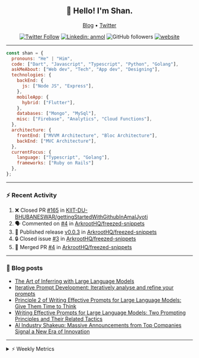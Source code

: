 <h2 align="center">👋 Hello! I'm Shan.</h2>
<p align="center">
  <a href="https://medium.com/feed/@shan-shaji">Blog</a> •
  <a href="https://twitter.com/intent/follow?screen_name=shan__shaji">Twitter</a>
</p>

<p align="center"><a href="https://twitter.com/intent/follow?screen_name=shan__shaji"><img src="https://img.shields.io/twitter/follow/shan__shaji?style=flat" alt="Twitter Follow"></a>
<a href="https://www.linkedin.com/in/shan-shaji/"><img src="https://img.shields.io/badge/shan-shaji?style=flat-square&amp;logo=Linkedin&amp;logoColor=white&amp;link=https://www.linkedin.com/in/shan-shaji/" alt="Linkedin: anmol"></a>
<img src="https://img.shields.io/github/followers/shan-shaji?label=Follow&amp;style=social" alt="GitHub followers">
<a href="http://shan-shaji.github.io/"><img src="https://img.shields.io/badge/Website-46a2f1.svg?&amp;style=flat-square&amp;logo=Google-Chrome&amp;logoColor=white&amp;link=http://shan-shaji.github.io/" alt="website"></a></p>

<hr>

```javascript
const shan = {
  pronouns: "He" | "Him",
  code: ["Dart", "Javascript", "Typescript", "Python", "Golang"],
  askMeAbout: ["Web dev", "Tech", "App dev", "Designing"],
  technologies: {
    backEnd: {
      js: ["Node JS", "Express"],
    },
    mobileApp: {
      hybrid: ["Flutter"],
    },
    databases: ["Mongo", "MySql"],
    misc: ["Firebase", "Analytics", "Cloud Functions"],
  },
  architecture: {
    frontEnd: ["MVVM Architecture", "Bloc Architecture"],
    backEnd: ["MVC Architecture"],
  },
  currentFocus: {
    language: ["Typescript", "Golang"],
    frameworks: ["Ruby on Rails"]
  },
};
```

---

### ⚡ Recent Activity

<!--START_SECTION:activity-->
1. ❌ Closed PR [#165](https://github.com/KIIT-DU-BHUBANESWAR/gettingStartedWithGithubInAmalJyoti/pull/165) in [KIIT-DU-BHUBANESWAR/gettingStartedWithGithubInAmalJyoti](https://github.com/KIIT-DU-BHUBANESWAR/gettingStartedWithGithubInAmalJyoti)
2. 🗣 Commented on [#4](https://github.com/ArkrootHQ/freezed-snippets/pull/4#issuecomment-1688772063) in [ArkrootHQ/freezed-snippets](https://github.com/ArkrootHQ/freezed-snippets)
3. 🚀 Published release [v0.0.3](https://github.com/ArkrootHQ/freezed-snippets/releases/tag/v0.0.3) in [ArkrootHQ/freezed-snippets](https://github.com/ArkrootHQ/freezed-snippets)
4. 🔒 Closed issue [#3](https://github.com/ArkrootHQ/freezed-snippets/issues/3) in [ArkrootHQ/freezed-snippets](https://github.com/ArkrootHQ/freezed-snippets)
5. 🎉 Merged PR [#4](https://github.com/ArkrootHQ/freezed-snippets/pull/4) in [ArkrootHQ/freezed-snippets](https://github.com/ArkrootHQ/freezed-snippets)
<!--END_SECTION:activity-->

---

### 📕 Blog posts

<!-- BLOG-POST-LIST:START -->
- [The Art of Inferring with Large Language Models](https://dev.to/arkroot/the-art-of-inferring-with-large-language-models-243m)
- [Iterative Prompt Development: Iteratively analyse and refine your prompts](https://dev.to/arkroot/iterative-prompt-development-iteratively-analyse-and-refine-your-prompts-3ibl)
- [Principle 2 of Writing Effective Prompts for Large Language Models: Give Them Time to Think](https://dev.to/arkroot/principle-2-of-writing-effective-prompts-for-large-language-models-give-them-time-to-think-25j3)
- [Writing Effective Prompts for Large Language Models: Two Prompting Principles and Their Related Tactics](https://dev.to/arkroot/writing-effective-prompts-for-large-language-models-two-prompting-principles-and-their-related-tactics-151a)
- [AI Industry Shakeup: Massive Announcements from Top Companies Signal a New Era of Innovation](https://dev.to/shanshaji/ai-industry-shakeup-massive-announcements-from-top-companies-signal-a-new-era-of-innovation-pj7)
<!-- BLOG-POST-LIST:END -->

<hr>
<details>
    <summary>⚡ Weekly Metrics</summary>
    <p>
    
<!--START_SECTION:waka-->
![Code Time](http://img.shields.io/badge/Code%20Time-2%2C652%20hrs%2044%20mins-blue)

![Profile Views](http://img.shields.io/badge/Profile%20Views-2-blue)

**🐱 My GitHub Data** 

> 📦 ? Used in GitHub's Storage 
 > 
> 🏆 516 Contributions in the Year 2023
 > 
> 💼 Opted to Hire
 > 
> 📜 124 Public Repositories 
 > 
> 🔑 0 Private Repositories 
 > 
**I'm a Night 🦉** 

```text
🌞 Morning                5618 commits        ███░░░░░░░░░░░░░░░░░░░░░░   13.33 % 
🌆 Daytime                11975 commits       ███████░░░░░░░░░░░░░░░░░░   28.41 % 
🌃 Evening                18312 commits       ███████████░░░░░░░░░░░░░░   43.44 % 
🌙 Night                  6251 commits        ████░░░░░░░░░░░░░░░░░░░░░   14.83 % 
```
📅 **I'm Most Productive on Thursday** 

```text
Monday                   6408 commits        ████░░░░░░░░░░░░░░░░░░░░░   15.20 % 
Tuesday                  7012 commits        ████░░░░░░░░░░░░░░░░░░░░░   16.63 % 
Wednesday                5283 commits        ███░░░░░░░░░░░░░░░░░░░░░░   12.53 % 
Thursday                 8445 commits        █████░░░░░░░░░░░░░░░░░░░░   20.03 % 
Friday                   7573 commits        ████░░░░░░░░░░░░░░░░░░░░░   17.96 % 
Saturday                 3673 commits        ██░░░░░░░░░░░░░░░░░░░░░░░   08.71 % 
Sunday                   3762 commits        ██░░░░░░░░░░░░░░░░░░░░░░░   08.92 % 
```


📊 **This Week I Spent My Time On** 

```text
🕑︎ Time Zone: Asia/Kolkata

💬 Programming Languages: 
Dart                     14 hrs 14 mins      ████████████████░░░░░░░░░   65.91 % 
Python                   2 hrs 5 mins        ██░░░░░░░░░░░░░░░░░░░░░░░   09.65 % 
HTML                     1 hr 36 mins        ██░░░░░░░░░░░░░░░░░░░░░░░   07.47 % 
Bash                     1 hr 19 mins        ██░░░░░░░░░░░░░░░░░░░░░░░   06.13 % 
Text                     38 mins             █░░░░░░░░░░░░░░░░░░░░░░░░   02.95 % 

🔥 Editors: 
Android Studio           12 hrs 46 mins      ███████████████░░░░░░░░░░   59.14 % 
VS Code                  8 hrs 49 mins       ██████████░░░░░░░░░░░░░░░   40.86 % 

🐱‍💻 Projects: 
turbo-flutter            7 hrs 54 mins       █████████░░░░░░░░░░░░░░░░   36.61 % 
timezone-sh              3 hrs 26 mins       ████░░░░░░░░░░░░░░░░░░░░░   15.93 % 
home_task                2 hrs 1 min         ██░░░░░░░░░░░░░░░░░░░░░░░   09.37 % 
furni                    1 hr 47 mins        ██░░░░░░░░░░░░░░░░░░░░░░░   08.28 % 
timezone                 1 hr 24 mins        ██░░░░░░░░░░░░░░░░░░░░░░░   06.53 % 

💻 Operating System: 
Mac                      21 hrs 36 mins      █████████████████████████   100.00 % 
```

**I Mostly Code in Dart** 

```text
Dart                     52 repos            ███████████░░░░░░░░░░░░░░   45.61 % 
Python                   6 repos             █░░░░░░░░░░░░░░░░░░░░░░░░   05.26 % 
TypeScript               5 repos             █░░░░░░░░░░░░░░░░░░░░░░░░   04.39 % 
C++                      3 repos             █░░░░░░░░░░░░░░░░░░░░░░░░   02.63 % 
Shell                    1 repo              ░░░░░░░░░░░░░░░░░░░░░░░░░   00.88 % 
```




 Last Updated on 03/09/2023 18:54:05 UTC
<!--END_SECTION:waka-->

</p>
 </details>
